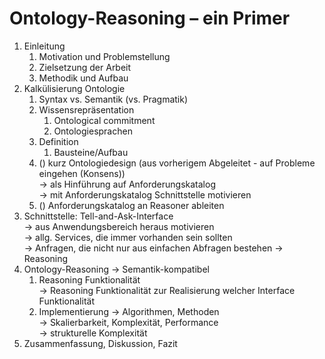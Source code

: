 # Ontology-Reasoning – ein Primer

1. Einleitung 
   1. Motivation und Problemstellung
   2. Zielsetzung der Arbeit
   3. Methodik und Aufbau
2. Kalkülisierung Ontologie
   1. Syntax vs. Semantik (vs. Pragmatik)
   2. Wissensrepräsentation
      1. Ontological commitment
      2. Ontologiesprachen
   3. Definition
      1. Bausteine/Aufbau
   4. () kurz Ontologiedesign (aus vorherigem Abgeleitet - auf Probleme eingehen (Konsens)) <br/>
      -> als Hinführung auf Anforderungskatalog <br/>
      -> mit Anforderungskatalog Schnittstelle motivieren
   5. () Anforderungskatalog an Reasoner ableiten
1. Schnittstelle: Tell-and-Ask-Interface <br/>
   -> aus Anwendungsbereich heraus motivieren <br/>
   -> allg. Services, die immer vorhanden sein sollten <br/>
   -> Anfragen, die nicht nur aus einfachen Abfragen bestehen -> Reasoning
2. Ontology-Reasoning
   -> Semantik-kompatibel
   1. Reasoning Funktionalität <br/>
      -> Reasoning Funktionalität zur Realisierung welcher Interface Funktionalität
   2. Implementierung
      -> Algorithmen, Methoden <br/>
      -> Skalierbarkeit, Komplexität, Performance <br/>
      -> strukturelle Komplexität
3. Zusammenfassung, Diskussion, Fazit
